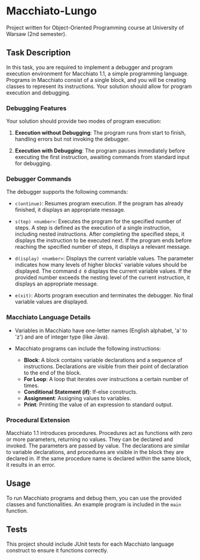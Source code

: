 # Macchiato-Lungo

Project written for Object-Oriented Programming course at University of Warsaw (2nd semester).

## Task Description

In this task, you are required to implement a debugger and program execution environment for Macchiato 1.1, a simple programming language. Programs in Macchiato consist of a single block, and you will be creating classes to represent its instructions. Your solution should allow for program execution and debugging.

### Debugging Features

Your solution should provide two modes of program execution:

1. **Execution without Debugging**: The program runs from start to finish, handling errors but not invoking the debugger.

2. **Execution with Debugging**: The program pauses immediately before executing the first instruction, awaiting commands from standard input for debugging.

### Debugger Commands

The debugger supports the following commands:

- `c(ontinue)`: Resumes program execution. If the program has already finished, it displays an appropriate message.

- `s(tep) <number>`: Executes the program for the specified number of steps. A step is defined as the execution of a single instruction, including nested instructions. After completing the specified steps, it displays the instruction to be executed next. If the program ends before reaching the specified number of steps, it displays a relevant message.

- `d(isplay) <number>`: Displays the current variable values. The parameter indicates how many levels of higher blocks' variable values should be displayed. The command `d 0` displays the current variable values. If the provided number exceeds the nesting level of the current instruction, it displays an appropriate message.

- `e(xit)`: Aborts program execution and terminates the debugger. No final variable values are displayed.

### Macchiato Language Details

- Variables in Macchiato have one-letter names (English alphabet, 'a' to 'z') and are of integer type (like Java).

- Macchiato programs can include the following instructions:
  - **Block**: A block contains variable declarations and a sequence of instructions. Declarations are visible from their point of declaration to the end of the block.
  - **For Loop**: A loop that iterates over instructions a certain number of times.
  - **Conditional Statement (if)**: If-else constructs.
  - **Assignment**: Assigning values to variables.
  - **Print**: Printing the value of an expression to standard output.

### Procedural Extension

Macchiato 1.1 introduces procedures. Procedures act as functions with zero or more parameters, returning no values. They can be declared and invoked. The parameters are passed by value. The declarations are similar to variable declarations, and procedures are visible in the block they are declared in. If the same procedure name is declared within the same block, it results in an error.

## Usage

To run Macchiato programs and debug them, you can use the provided classes and functionalities. An example program is included in the `main` function.

## Tests

This project should include JUnit tests for each Macchiato language construct to ensure it functions correctly.
